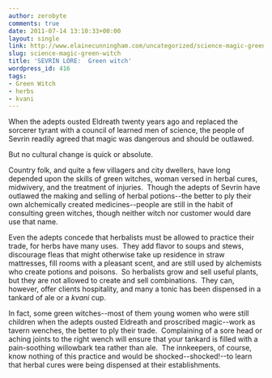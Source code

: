```yaml
---
author: zerobyte
comments: true
date: 2011-07-14 13:10:33+00:00
layout: single
link: http://www.elainecunningham.com/uncategorized/science-magic-green-witch/
slug: science-magic-green-witch
title: 'SEVRIN LORE:  Green witch'
wordpress_id: 416
tags:
- Green Witch
- herbs
- kvani
---
```


When the adepts ousted Eldreath twenty years ago and replaced the sorcerer tyrant with a council of learned men of science, the people of Sevrin readily agreed that magic was dangerous and should be outlawed.

But no cultural change is quick or absolute.

Country folk, and quite a few villagers and city dwellers, have long depended upon the skills of green witches, woman versed in herbal cures, midwivery, and the treatment of injuries.  Though the adepts of Sevrin have outlawed the making and selling of herbal potions--the better to ply their own alchemically created medicines--people are still in the habit of consulting green witches, though neither witch nor customer would dare use that name.

Even the adepts concede that herbalists must be allowed to practice their trade, for herbs have many uses.  They add flavor to soups and stews, discourage fleas that might otherwise take up residence in straw mattresses, fill rooms with a pleasant scent, and are still used by alchemists who create potions and poisons.  So herbalists grow and sell useful plants, but they are not allowed to create and sell combinations.  They can, however, offer clients hospitality, and many a tonic has been dispensed in a tankard of ale or a _kvani_ cup.

In fact, some green witches--most of them young women who were still children when the adepts ousted Eldreath and proscribed magic--work as tavern wenches, the better to ply their trade.  Complaining of a sore head or aching joints to the right wench will ensure that your tankard is filled with a pain-soothing willowbark tea rather than ale.  The innkeepers, of course, know nothing of this practice and would be shocked--shocked!--to learn that herbal cures were being dispensed at their establishments.


